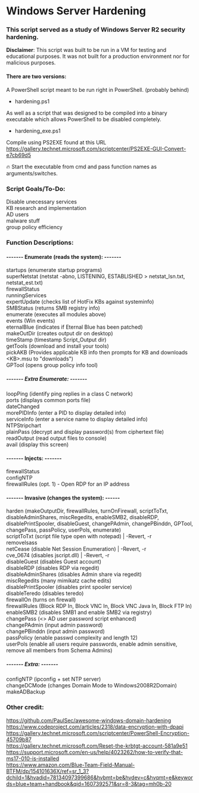 # Windows Server Hardening
### This script served as a study of Windows Server R2 security hardening.  
**Disclaimer**: This script was built to be run in a VM for testing and educational purposes. It was not built for a production environment nor for malicious purposes.  

#### There are two versions:  
A PowerShell script meant to be run right in PowerShell. (probably behind)  
- hardening.ps1  

As well as a script that was designed to be compiled into a binary executable which allows PowerShell to be disabled completely.
- hardening_exe.ps1  

Compile using PS2EXE found at this URL    
https://gallery.technet.microsoft.com/scriptcenter/PS2EXE-GUI-Convert-e7cb69d5  

🔥 Start the executable from cmd and pass function names as arguments/switches.

### Script Goals/To-Do:  
Disable unecessary services  
KB research and implementation  
AD users  
malware stuff  
group policy efficiency  
  
### Function Descriptions:  
#### ------- Enumerate (reads the system): -------  
startups (enumerate startup programs)  
superNetstat (netstat -abno, LISTENING, ESTABLISHED > netstat_lsn.txt, netstat_est.txt)  
firewallStatus  
runningServices  
expertUpdate (checks list of HotFix KBs against systeminfo)  
SMBStatus (returns SMB registry info)  
enumerate (executes all modules above)  
events (Win events)  
eternalBlue (indicates if Eternal Blue has been patched)  
makeOutDir (creates output dir on desktop)  
timeStamp (timestamp Script_Output dir)  
getTools (download and install your tools)  
pickAKB (Provides applicable KB info then prompts for KB and downloads \<KB\>.msu to "downloads")  
GPTool (opens group policy info tool)  
##### ------- Extra Enumerate: -------  
loopPing (identify ping replies in a class C network)  
ports (displays common ports file)  
dateChanged  
morePIDInfo (enter a PID to display detailed info)  
serviceInfo (enter a service name to display detailed info)  
NTPStripchart  
plainPass (decrypt and display password(s) from ciphertext file)  
readOutput (read output files to console)  
avail (display this screen)  
#### ------- Injects: -------  
firewallStatus  
configNTP  
firewallRules (opt. 1) - Open RDP for an IP address  
#### ------- Invasive (changes the system): ------  
harden (makeOutputDir, firewallRules, turnOnFirewall, scriptToTxt, disableAdminShares, miscRegedits, enableSMB2, disableRDP,  
disablePrintSpooler, disableGuest, changePAdmin, changePBinddn, GPTool, changePass, passPolicy, userPols, enumerate)  
scriptToTxt (script file type open with notepad) | -Revert, -r  
removeIsass  
netCease (disable Net Session Enumeration) | -Revert, -r  
cve_0674 (disables jscript.dll) | -Revert, -r  
disableGuest (disables Guest account)  
disableRDP (disables RDP via regedit)  
disableAdminShares (disables Admin share via regedit)  
miscRegedits (many mimikatz cache edits)  
disablePrintSpooler (disables print spooler service)  
disableTeredo  (disables teredo)  
firewallOn (turns on firewall)  
firewallRules (Block RDP In, Block VNC In, Block VNC Java In, Block FTP In)  
enableSMB2 (disables SMB1 and enable SMB2 via registry)  
changePass (<> AD user password script enhanced)  
changePAdmin (input admin password)  
changePBinddn (input admin password)  
passPolicy (enable passwd complexity and length 12)  
userPols (enable all users require passwords, enable admin sensitive, remove all members from Schema Admins)  
##### ------- Extra: -------  
configNTP (ipconfig + set NTP server)  
changeDCMode (changes Domain Mode to Windows2008R2Domain)   
makeADBackup  
  
### Other credit:  
https://github.com/PaulSec/awesome-windows-domain-hardening    
https://www.codeproject.com/articles/2318/data-encryption-with-dpapi    
https://gallery.technet.microsoft.com/scriptcenter/PowerShell-Encryption-45709b87    
https://gallery.technet.microsoft.com/Reset-the-krbtgt-account-581a9e51    
https://support.microsoft.com/en-us/help/4023262/how-to-verify-that-ms17-010-is-installed    
https://www.amazon.com/Blue-Team-Field-Manual-BTFM/dp/154101636X/ref=sr_1_3?dchild=1&hvadid=78134097399686&hvbmt=be&hvdev=c&hvqmt=e&keywords=blue+team+handbook&qid=1607392571&sr=8-3&tag=mh0b-20
